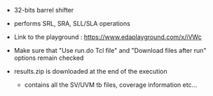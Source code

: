 - 32-bits barrel shifter
- performs SRL, SRA, SLL/SLA operations


- Link to the playground : https://www.edaplayground.com/x/iVWc
- Make sure that "Use run.do Tcl file" and "Download files after run" options remain checked 
- results.zip is downloaded at the end of the execution
    - contains all the SV/UVM tb files, coverage information etc...


